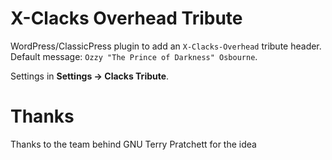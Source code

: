 # X-Clacks Overhead Tribute

WordPress/ClassicPress plugin to add an `X-Clacks-Overhead` tribute header. Default message: `Ozzy "The Prince of Darkness" Osbourne`.

Settings in **Settings → Clacks Tribute**.

# Thanks

Thanks to the team behind GNU Terry Pratchett for the idea
